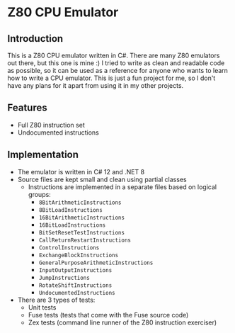 # Z80 CPU Emulator

## Introduction
This is a Z80 CPU emulator written in C#. There are many Z80 emulators out there, but this one is mine :)
I tried to write as clean and readable code as possible, so it can be used as a reference for anyone who 
wants to learn how to write a CPU emulator. This is just a fun project for me, so I don't have any plans for it
apart from using it in my other projects.

## Features
- Full Z80 instruction set
- Undocumented instructions

## Implementation
- The emulator is written in C# 12 and .NET 8
- Source files are kept small and clean using partial classes
  - Instructions are implemented in a separate files based on logical groups:
    - `8BitArithmeticInstructions`
    - `8BitLoadInstructions`
    - `16BitArithmeticInstructions`
    - `16BitLoadInstructions`
    - `BitSetResetTestInstructions`
    - `CallReturnRestartInstructions`
    - `ControlInstructions`
    - `ExchangeBlockInstructions`
    - `GeneralPurposeArithmeticInstructions`
    - `InputOutputInstructions`
    - `JumpInstructions`
    - `RotateShiftInstructions`
    - `UndocumentedInstructions`
- There are 3 types of tests:
  - Unit tests
  - Fuse tests (tests that come with the Fuse source code)
  - Zex tests (command line runner of the Z80 instruction exerciser)

